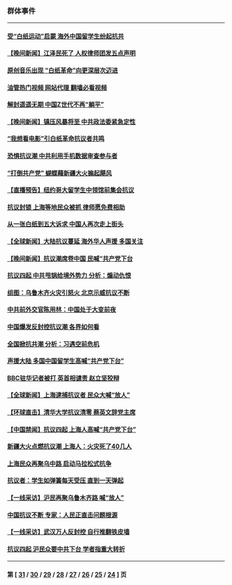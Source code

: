 ### 群体事件
---
#### [受“白纸运动”启蒙 海外中国留学生纷起抗共](../../pages/ncid279/n13876919.md?12020445) 
#### [【晚间新闻】江泽民死了 人权律师团发五点声明](../../pages/ncid279/n13876603.md?12020445) 
#### [原创音乐出现 “白纸革命”向更深层次迈进](../../pages/ncid279/n13876509.md?12020445) 
#### [油管热门视频 网站代理 翻墙必看视频](http://138.2.39.72:81/youtube.html?epic-marker?12020445)
#### [解封遥遥无期 中国Z世代不再“躺平”](../../pages/ncid279/n13876294.md?12020445) 
#### [【晚间新闻】镇压风暴将至 中共政法委紧急定性](../../pages/ncid279/n13875432.md?12020445) 
#### [“我想看电影”引白纸革命抗议者共鸣](../../pages/ncid279/n13875742.md?12020445) 
#### [恐惧抗议潮 中共利用手机数据审查参与者](../../pages/ncid279/n13875552.md?12020445) 
#### [“打倒共产党” 蝴蝶藉新疆大火搧起飓风](../../pages/ncid279/n13875241.md?12020445) 
#### [【直播预告】纽约哥大留学生中领馆前集会抗议](../../pages/ncid279/n13875540.md?12020445) 
#### [抗议封锁 上海等地民众被抓 律师愿免费相助](../../pages/ncid279/n13875401.md?12020445) 
#### [从一张白纸到五大诉求 中国人再次走上街头](../../pages/ncid279/n13874898.md?12020445) 
#### [【全球新闻】大陆抗议蔓延 海外华人声援 多国关注](../../pages/ncid279/n13874875.md?12020445) 
#### [【晚间新闻】抗议潮席卷中国 民喊“共产党下台](../../pages/ncid279/n13875348.md?12020445) 
#### [抗议四起 中共甩锅给境外势力 分析：煽动仇恨](../../pages/ncid279/n13875072.md?12020445) 
#### [组图：乌鲁木齐火灾引怒火 北京示威抗议不断](../../pages/ncid279/n13874830.md?12020445) 
#### [中共前外交官陈用林：中国处于大变前夜](../../pages/ncid279/n13874588.md?12020445) 
#### [中国爆发反封控抗议潮 各界如何看](../../pages/ncid279/n13874924.md?12020445) 
#### [全国掀抗共潮 分析：习遇空前危机](../../pages/ncid279/n13874792.md?12020445) 
#### [声援大陆 多国中国留学生高喊“共产党下台”](../../pages/ncid279/n13874793.md?12020445) 
#### [BBC驻华记者被打 英首相谴责 赵立坚狡辩](../../pages/ncid279/n13874710.md?12020445) 
#### [【全球新闻】上海逮捕抗议者 民众大喊“放人”](../../pages/ncid279/n13874573.md?12020445) 
#### [【环球直击】清华大学抗议清零 蔡英文辞党主席](../../pages/ncid279/n13874575.md?12020445) 
#### [【中国禁闻】抗议四起 上海人高喊“共产党下台”](../../pages/ncid279/n13874574.md?12020445) 
#### [新疆大火点燃抗议潮 上海人：火灾死了40几人](../../pages/ncid279/n13874541.md?12020445) 
#### [上海民众再聚乌中路 启动马拉松式抗争](../../pages/ncid279/n13874232.md?12020445) 
#### [抗议者：学生如弹簧每天受压 直到一天弹起](../../pages/ncid279/n13874234.md?12020445) 
#### [【一线采访】沪民再聚乌鲁木齐路 喊“放人”](../../pages/ncid279/n13874180.md?12020445) 
#### [中国抗议不断 专家：人民正直击问题根源](../../pages/ncid279/n13874135.md?12020445) 
#### [【一线采访】武汉万人反封控 自行推翻铁皮墙](../../pages/ncid279/n13874137.md?12020445) 
#### [抗议四起 沪民众要中共下台 学者指重大转折](../../pages/ncid279/n13873869.md?12020445) 

---
#### 第 [ [31](./31.md?12020445) / [30](./30.md?12020445) / [29](./29.md?12020445) / [28](./28.md?12020445) / [27](./27.md?12020445) / [26](./26.md?12020445) / [25](./25.md?12020445) / [24](./24.md?12020445) ] 页
